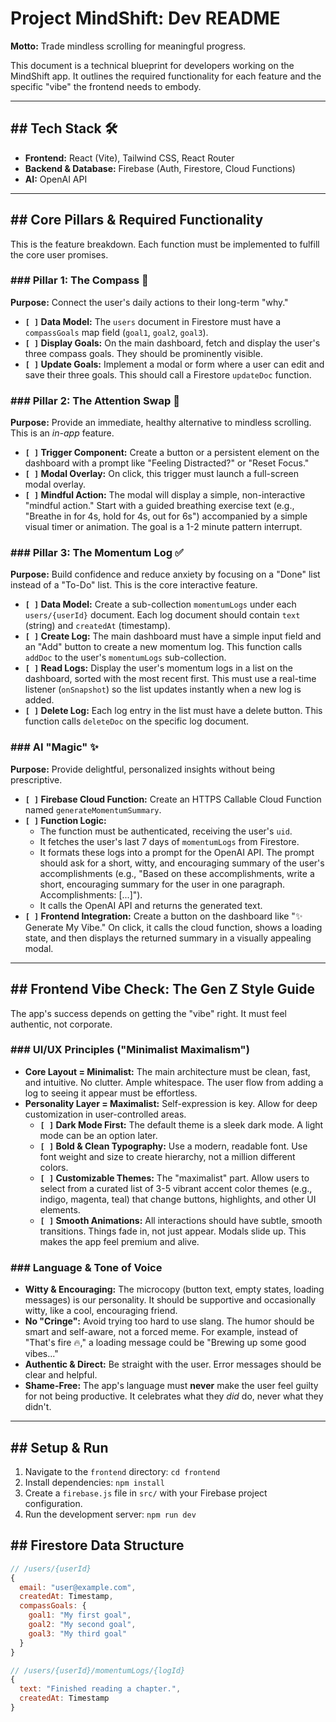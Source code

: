 # Project MindShift: Dev README

**Motto:** Trade mindless scrolling for meaningful progress.

This document is a technical blueprint for developers working on the MindShift app. It outlines the required functionality for each feature and the specific "vibe" the frontend needs to embody.

-----

## \#\# Tech Stack 🛠️

* **Frontend:** React (Vite), Tailwind CSS, React Router
* **Backend & Database:** Firebase (Auth, Firestore, Cloud Functions)
* **AI:** OpenAI API

-----

## \#\# Core Pillars & Required Functionality

This is the feature breakdown. Each function must be implemented to fulfill the core user promises.

### \#\#\# Pillar 1: The Compass 🧭

**Purpose:** Connect the user's daily actions to their long-term "why."

* **`[ ]` Data Model:** The `users` document in Firestore must have a `compassGoals` map field (`goal1`, `goal2`, `goal3`).
* **`[ ]` Display Goals:** On the main dashboard, fetch and display the user's three compass goals. They should be prominently visible.
* **`[ ]` Update Goals:** Implement a modal or form where a user can edit and save their three goals. This should call a Firestore `updateDoc` function.

### \#\#\# Pillar 2: The Attention Swap 🧘

**Purpose:** Provide an immediate, healthy alternative to mindless scrolling. This is an *in-app* feature.

* **`[ ]` Trigger Component:** Create a button or a persistent element on the dashboard with a prompt like "Feeling Distracted?" or "Reset Focus."
* **`[ ]` Modal Overlay:** On click, this trigger must launch a full-screen modal overlay.
* **`[ ]` Mindful Action:** The modal will display a simple, non-interactive "mindful action." Start with a guided breathing exercise text (e.g., "Breathe in for 4s, hold for 4s, out for 6s") accompanied by a simple visual timer or animation. The goal is a 1-2 minute pattern interrupt.

### \#\#\# Pillar 3: The Momentum Log ✅

**Purpose:** Build confidence and reduce anxiety by focusing on a "Done" list instead of a "To-Do" list. This is the core interactive feature.

* **`[ ]` Data Model:** Create a sub-collection `momentumLogs` under each `users/{userId}` document. Each log document should contain `text` (string) and `createdAt` (timestamp).
* **`[ ]` Create Log:** The main dashboard must have a simple input field and an "Add" button to create a new momentum log. This function calls `addDoc` to the user's `momentumLogs` sub-collection.
* **`[ ]` Read Logs:** Display the user's momentum logs in a list on the dashboard, sorted with the most recent first. This must use a real-time listener (`onSnapshot`) so the list updates instantly when a new log is added.
* **`[ ]` Delete Log:** Each log entry in the list must have a delete button. This function calls `deleteDoc` on the specific log document.

### \#\#\# AI "Magic" ✨

**Purpose:** Provide delightful, personalized insights without being prescriptive.

* **`[ ]` Firebase Cloud Function:** Create an HTTPS Callable Cloud Function named `generateMomentumSummary`.
* **`[ ]` Function Logic:**
    * The function must be authenticated, receiving the user's `uid`.
    * It fetches the user's last 7 days of `momentumLogs` from Firestore.
    * It formats these logs into a prompt for the OpenAI API. The prompt should ask for a short, witty, and encouraging summary of the user's accomplishments (e.g., "Based on these accomplishments, write a short, encouraging summary for the user in one paragraph. Accomplishments: [...]").
    * It calls the OpenAI API and returns the generated text.
* **`[ ]` Frontend Integration:** Create a button on the dashboard like "✨ Generate My Vibe." On click, it calls the cloud function, shows a loading state, and then displays the returned summary in a visually appealing modal.

-----

## \#\# Frontend Vibe Check: The Gen Z Style Guide

The app's success depends on getting the "vibe" right. It must feel authentic, not corporate.

### \#\#\# UI/UX Principles ("Minimalist Maximalism")

* **Core Layout = Minimalist:** The main architecture must be clean, fast, and intuitive. No clutter. Ample whitespace. The user flow from adding a log to seeing it appear must be effortless.
* **Personality Layer = Maximalist:** Self-expression is key. Allow for deep customization in user-controlled areas.
    * **`[ ]` Dark Mode First:** The default theme is a sleek dark mode. A light mode can be an option later.
    * **`[ ]` Bold & Clean Typography:** Use a modern, readable font. Use font weight and size to create hierarchy, not a million different colors.
    * **`[ ]` Customizable Themes:** The "maximalist" part. Allow users to select from a curated list of 3-5 vibrant accent color themes (e.g., indigo, magenta, teal) that change buttons, highlights, and other UI elements.
    * **`[ ]` Smooth Animations:** All interactions should have subtle, smooth transitions. Things fade in, not just appear. Modals slide up. This makes the app feel premium and alive.

### \#\#\# Language & Tone of Voice

* **Witty & Encouraging:** The microcopy (button text, empty states, loading messages) is our personality. It should be supportive and occasionally witty, like a cool, encouraging friend.
* **No "Cringe":** Avoid trying too hard to use slang. The humor should be smart and self-aware, not a forced meme. For example, instead of "That's fire 🔥," a loading message could be "Brewing up some good vibes..."
* **Authentic & Direct:** Be straight with the user. Error messages should be clear and helpful.
* **Shame-Free:** The app's language must **never** make the user feel guilty for not being productive. It celebrates what they *did* do, never what they didn't.

-----

## \#\# Setup & Run

1.  Navigate to the `frontend` directory: `cd frontend`
2.  Install dependencies: `npm install`
3.  Create a `firebase.js` file in `src/` with your Firebase project configuration.
4.  Run the development server: `npm run dev`

## \#\# Firestore Data Structure

```javascript
// /users/{userId}
{
  email: "user@example.com",
  createdAt: Timestamp,
  compassGoals: {
    goal1: "My first goal",
    goal2: "My second goal",
    goal3: "My third goal"
  }
}

// /users/{userId}/momentumLogs/{logId}
{
  text: "Finished reading a chapter.",
  createdAt: Timestamp
}
```